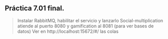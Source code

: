 ## Práctica 7.01 final.
> Instalar RabbitMQ, habilitar el servicio y lanzarlo
> Social-multiplication atiende al puerto 8080 y gamification al 8081 (para ver bases de datos)
> Ver en http://localhost:15672/#/ las colas
